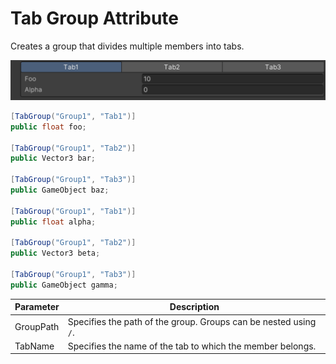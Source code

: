 # Tab Group Attribute

Creates a group that divides multiple members into tabs.

![img](../../../images/img-attribute-tab-group.png)

```cs 
[TabGroup("Group1", "Tab1")]
public float foo;

[TabGroup("Group1", "Tab2")]
public Vector3 bar;

[TabGroup("Group1", "Tab3")]
public GameObject baz;

[TabGroup("Group1", "Tab1")]
public float alpha;

[TabGroup("Group1", "Tab2")]
public Vector3 beta;

[TabGroup("Group1", "Tab3")]
public GameObject gamma;
```

| Parameter | Description |
| - | - |
| GroupPath | Specifies the path of the group. Groups can be nested using `/`. |
| TabName | Specifies the name of the tab to which the member belongs. |